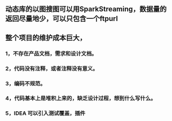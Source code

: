 ## 动态库的以图搜图可以用SparkStreaming，数据量的返回尽量地少，可以只包含一个ftpurl
## 整个项目的维护成本巨大，
### 1，不存在产品文档，需求和设计文档。
### 2，代码没有注释，或者注释没有意义。
### 3，编码不规范。
### 4，代码基本上是堆积上来的，缺乏设计过程，想到什么写什么。
### 5，IDEA 可以引入测试覆盖，插件